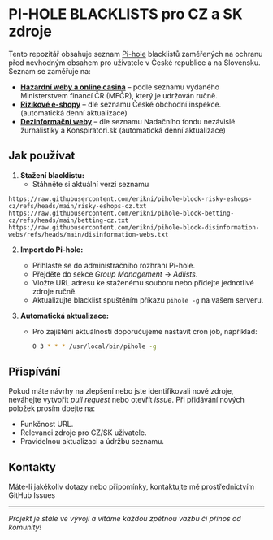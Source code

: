 # PI-HOLE BLACKLISTS pro CZ a SK zdroje

Tento repozitář obsahuje seznam [Pi-hole](https://pi-hole.net/) blacklistů zaměřených na ochranu před nevhodným obsahem pro uživatele v České republice a na Slovensku. Seznam se zaměřuje na:

- **[Hazardní weby a online casina](/erikni/pihole-block-betting-cz/)** – podle seznamu vydaného Ministerstvem financí ČR (MFČR), který je udržován ručně.
- **[Rizikové e-shopy](/erikni/pihole-block-risky-eshops-cz/)** – dle seznamu České obchodní inspekce. (automatická denní aktualizace)
- **[Dezinformační weby](/erikni/pihole-block-disinformation-webs/)** – dle seznamu Nadačního fondu nezávislé žurnalistiky a Konspiratori.sk (automatická denní aktualizace)

## Jak používat

1. **Stažení blacklistu:**
   - Stáhněte si aktuální verzi seznamu
```
https://raw.githubusercontent.com/erikni/pihole-block-risky-eshops-cz/refs/heads/main/risky-eshops-cz.txt
https://raw.githubusercontent.com/erikni/pihole-block-betting-cz/refs/heads/main/betting-cz.txt
https://raw.githubusercontent.com/erikni/pihole-block-disinformation-webs/refs/heads/main/disinformation-webs.txt
```

2. **Import do Pi-hole:**
   - Přihlaste se do administračního rozhraní Pi-hole.
   - Přejděte do sekce *Group Management* → *Adlists*.
   - Vložte URL adresu ke staženému souboru nebo přidejte jednotlivé zdroje ručně.
   - Aktualizujte blacklist spuštěním příkazu `pihole -g` na vašem serveru.

3. **Automatická aktualizace:**
   - Pro zajištění aktuálnosti doporučujeme nastavit cron job, například:
     ```bash
     0 3 * * * /usr/local/bin/pihole -g
     ```

## Přispívání

Pokud máte návrhy na zlepšení nebo jste identifikovali nové zdroje, neváhejte vytvořit *pull request* nebo otevřít *issue*. Při přidávání nových položek prosím dbejte na:

- Funkčnost URL.
- Relevanci zdroje pro CZ/SK uživatele.
- Pravidelnou aktualizaci a údržbu seznamu.

## Kontakty

Máte-li jakékoliv dotazy nebo připomínky, kontaktujte mě prostřednictvím GitHub Issues

---

*Projekt je stále ve vývoji a vítáme každou zpětnou vazbu či přínos od komunity!*

